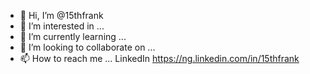 - 👋 Hi, I’m @15thfrank
- 👀 I’m interested in ...
- 🌱 I’m currently learning ...
- 💞️ I’m looking to collaborate on ...
- 📫 How to reach me ... LinkedIn https://ng.linkedin.com/in/15thfrank

<!---
15thfrank/15thfrank is a ✨ special ✨ repository because its `README.md` (this file) appears on your GitHub profile.
You can click the Preview link to take a look at your changes.
--->
